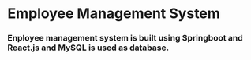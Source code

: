 # Employee Management System

### Enployee management system is built using Springboot and React.js and MySQL is used as database.
